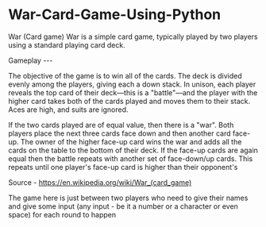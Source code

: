 # War-Card-Game-Using-Python
War (Card game) 
War is a simple card game, typically played by two players using a standard playing card deck. 

Gameplay --- 

The objective of the game is to win all of the cards. The deck is divided evenly among the players, giving each a down stack. In unison, each player reveals the top card of their deck—this is a "battle"—and the player with the higher card takes both of the cards played and moves them to their stack. Aces are high, and suits are ignored. 

If the two cards played are of equal value, then there is a "war". Both players place the next three cards face down and then another card face-up. The owner of the higher face-up card wins the war and adds all the cards on the table to the bottom of their deck. If the face-up cards are again equal then the battle repeats with another set of face-down/up cards. This repeats until one player's face-up card is higher than their opponent's

Source - https://en.wikipedia.org/wiki/War_(card_game) 

The game here is just between two players who need to give their names and give some input (any input - be it a number or a character or even space) for each round to happen
